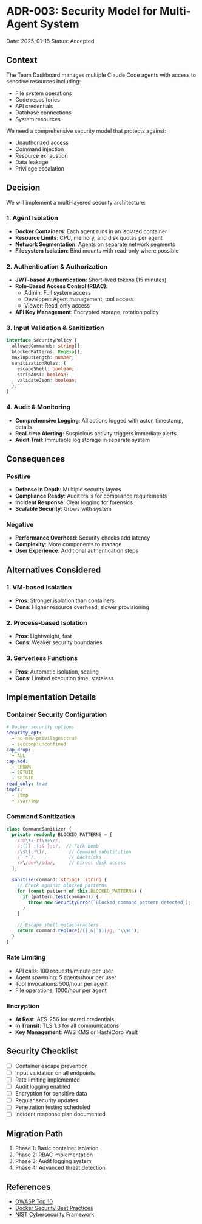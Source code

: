 # ADR-003: Security Model for Multi-Agent System

Date: 2025-01-16
Status: Accepted

## Context

The Team Dashboard manages multiple Claude Code agents with access to sensitive resources including:
- File system operations
- Code repositories
- API credentials
- Database connections
- System resources

We need a comprehensive security model that protects against:
- Unauthorized access
- Command injection
- Resource exhaustion
- Data leakage
- Privilege escalation

## Decision

We will implement a multi-layered security architecture:

### 1. Agent Isolation
- **Docker Containers**: Each agent runs in an isolated container
- **Resource Limits**: CPU, memory, and disk quotas per agent
- **Network Segmentation**: Agents on separate network segments
- **Filesystem Isolation**: Bind mounts with read-only where possible

### 2. Authentication & Authorization
- **JWT-based Authentication**: Short-lived tokens (15 minutes)
- **Role-Based Access Control (RBAC)**:
  - Admin: Full system access
  - Developer: Agent management, tool access
  - Viewer: Read-only access
- **API Key Management**: Encrypted storage, rotation policy

### 3. Input Validation & Sanitization
```typescript
interface SecurityPolicy {
  allowedCommands: string[];
  blockedPatterns: RegExp[];
  maxInputLength: number;
  sanitizationRules: {
    escapeShell: boolean;
    stripAnsi: boolean;
    validateJson: boolean;
  };
}
```

### 4. Audit & Monitoring
- **Comprehensive Logging**: All actions logged with actor, timestamp, details
- **Real-time Alerting**: Suspicious activity triggers immediate alerts
- **Audit Trail**: Immutable log storage in separate system

## Consequences

### Positive
- **Defense in Depth**: Multiple security layers
- **Compliance Ready**: Audit trails for compliance requirements
- **Incident Response**: Clear logging for forensics
- **Scalable Security**: Grows with system

### Negative
- **Performance Overhead**: Security checks add latency
- **Complexity**: More components to manage
- **User Experience**: Additional authentication steps

## Alternatives Considered

### 1. VM-based Isolation
- **Pros**: Stronger isolation than containers
- **Cons**: Higher resource overhead, slower provisioning

### 2. Process-based Isolation
- **Pros**: Lightweight, fast
- **Cons**: Weaker security boundaries

### 3. Serverless Functions
- **Pros**: Automatic isolation, scaling
- **Cons**: Limited execution time, stateless

## Implementation Details

### Container Security Configuration
```yaml
# Docker security options
security_opt:
  - no-new-privileges:true
  - seccomp:unconfined
cap_drop:
  - ALL
cap_add:
  - CHOWN
  - SETUID
  - SETGID
read_only: true
tmpfs:
  - /tmp
  - /var/tmp
```

### Command Sanitization
```typescript
class CommandSanitizer {
  private readonly BLOCKED_PATTERNS = [
    /rm\s+-rf\s+\//,
    /:(){ :|:& };:/,  // Fork bomb
    /\$\(.*\)/,        // Command substitution
    /`.*`/,            // Backticks
    />\/dev\/sda/,     // Direct disk access
  ];

  sanitize(command: string): string {
    // Check against blocked patterns
    for (const pattern of this.BLOCKED_PATTERNS) {
      if (pattern.test(command)) {
        throw new SecurityError(`Blocked command pattern detected`);
      }
    }
    
    // Escape shell metacharacters
    return command.replace(/([;&|`$])/g, '\\$1');
  }
}
```

### Rate Limiting
- API calls: 100 requests/minute per user
- Agent spawning: 5 agents/hour per user
- Tool invocations: 500/hour per agent
- File operations: 1000/hour per agent

### Encryption
- **At Rest**: AES-256 for stored credentials
- **In Transit**: TLS 1.3 for all communications
- **Key Management**: AWS KMS or HashiCorp Vault

## Security Checklist

- [ ] Container escape prevention
- [ ] Input validation on all endpoints
- [ ] Rate limiting implemented
- [ ] Audit logging enabled
- [ ] Encryption for sensitive data
- [ ] Regular security updates
- [ ] Penetration testing scheduled
- [ ] Incident response plan documented

## Migration Path

1. Phase 1: Basic container isolation
2. Phase 2: RBAC implementation
3. Phase 3: Audit logging system
4. Phase 4: Advanced threat detection

## References

- [OWASP Top 10](https://owasp.org/www-project-top-ten/)
- [Docker Security Best Practices](https://docs.docker.com/engine/security/)
- [NIST Cybersecurity Framework](https://www.nist.gov/cyberframework)